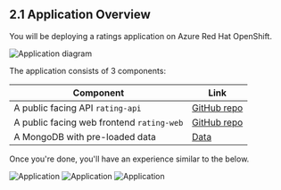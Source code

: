 ## 2.1 Application Overview ##
You will be deploying a ratings application on Azure Red Hat OpenShift.

![Application diagram](../media/app-overview.png)

The application consists of 3 components:

| Component                                          | Link                                                               |
|----------------------------------------------------|--------------------------------------------------------------------|
| A public facing API `rating-api`                   | [GitHub repo](https://github.com/microsoft/rating-api)             |
| A public facing web frontend `rating-web`          | [GitHub repo](https://github.com/microsoft/rating-web)             |
| A MongoDB with pre-loaded data                     | [Data](https://github.com/microsoft/rating-api/raw/master/data.tar.gz)   |

Once you're done, you'll have an experience similar to the below.

![Application](../media/app-overview-1.png)
![Application](../media/app-overview-2.png)
![Application](../media/app-overview-3.png)
